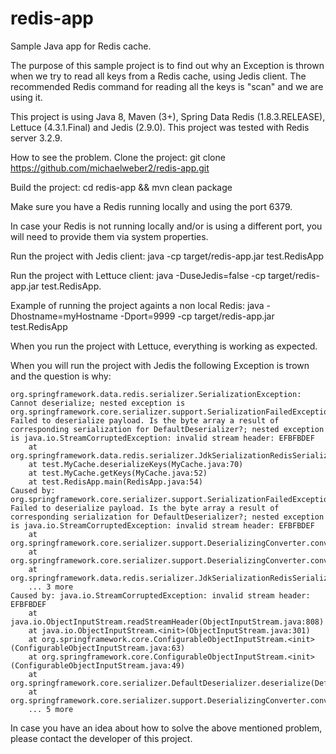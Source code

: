 # redis-app
Sample Java app for Redis cache.

The purpose of this sample project is to find out why an Exception is thrown when we try to read all keys from a Redis cache, using Jedis client. The recommended Redis command for reading all the keys is "scan" and we are using it.

This project is using Java 8, Maven (3+), Spring Data Redis (1.8.3.RELEASE), Lettuce (4.3.1.Final) and Jedis (2.9.0).
This project was tested with Redis server 3.2.9.

How to see the problem.
Clone the project: git clone https://github.com/michaelweber2/redis-app.git

Build the project: cd redis-app && mvn clean package

Make sure you have a Redis running locally and using the port 6379.
 
In case your Redis is not running locally and/or is using a different port, you will need to provide them via system properties.

Run the project with Jedis client: java -cp target/redis-app.jar test.RedisApp

Run the project with Lettuce client: java -DuseJedis=false -cp target/redis-app.jar test.RedisApp.

Example of running the project againts a non local Redis: java -Dhostname=myHostname -Dport=9999 -cp target/redis-app.jar test.RedisApp

When you run the project with Lettuce, everything is working as expected.

When you will run the project with Jedis the following Exception is trown and the question is why:
```
org.springframework.data.redis.serializer.SerializationException: Cannot deserialize; nested exception is org.springframework.core.serializer.support.SerializationFailedException: Failed to deserialize payload. Is the byte array a result of corresponding serialization for DefaultDeserializer?; nested exception is java.io.StreamCorruptedException: invalid stream header: EFBFBDEF
	at org.springframework.data.redis.serializer.JdkSerializationRedisSerializer.deserialize(JdkSerializationRedisSerializer.java:82)
	at test.MyCache.deserializeKeys(MyCache.java:70)
	at test.MyCache.getKeys(MyCache.java:52)
	at test.RedisApp.main(RedisApp.java:54)
Caused by: org.springframework.core.serializer.support.SerializationFailedException: Failed to deserialize payload. Is the byte array a result of corresponding serialization for DefaultDeserializer?; nested exception is java.io.StreamCorruptedException: invalid stream header: EFBFBDEF
	at org.springframework.core.serializer.support.DeserializingConverter.convert(DeserializingConverter.java:78)
	at org.springframework.core.serializer.support.DeserializingConverter.convert(DeserializingConverter.java:36)
	at org.springframework.data.redis.serializer.JdkSerializationRedisSerializer.deserialize(JdkSerializationRedisSerializer.java:80)
	... 3 more
Caused by: java.io.StreamCorruptedException: invalid stream header: EFBFBDEF
	at java.io.ObjectInputStream.readStreamHeader(ObjectInputStream.java:808)
	at java.io.ObjectInputStream.<init>(ObjectInputStream.java:301)
	at org.springframework.core.ConfigurableObjectInputStream.<init>(ConfigurableObjectInputStream.java:63)
	at org.springframework.core.ConfigurableObjectInputStream.<init>(ConfigurableObjectInputStream.java:49)
	at org.springframework.core.serializer.DefaultDeserializer.deserialize(DefaultDeserializer.java:68)
	at org.springframework.core.serializer.support.DeserializingConverter.convert(DeserializingConverter.java:73)
	... 5 more
```

In case you have an idea about how to solve the above mentioned problem, please contact the developer of this project.
